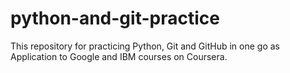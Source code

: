 # python-and-git-practice
This repository for practicing Python, Git and GitHub in one go as Application to Google and IBM courses on Coursera.

